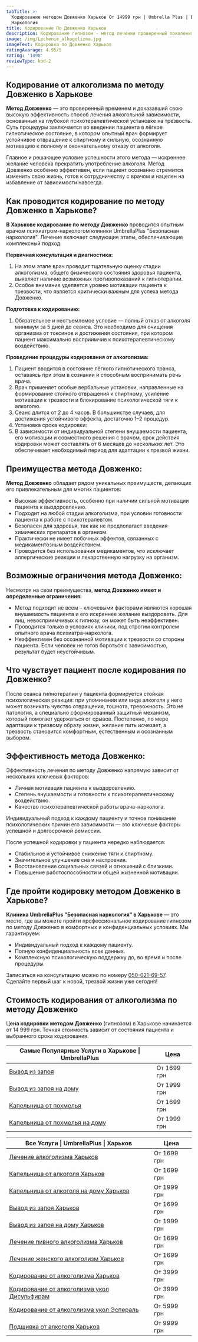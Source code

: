 ```yaml
---
tabTitle: >-
  Кодирование методом Довженко Харьков От 14999 грн | Umbrella Plus | Безопасная
  Наркология
title: Кодирование По Довженко Харьков
description: Кодирование гипнозом - метод лечения проверенный поколениями врачей.
image: /img/Lechenie_alkogolizma.jpg
imageText: Кодировка по Довженко Харьков
ratingAvarage: 4.95/5
rating: '1498'
reviewType: kod-2
---
```


## Кодирование от алкоголизма по методу Довженко в Харькове

**Метод Довженко** — это проверенный временем и доказавший свою высокую эффективность способ лечения алкогольной зависимости, основанный на глубокой психотерапевтической установке на трезвость. Суть процедуры заключается во введении пациента в лёгкое гипнотическое состояние, в котором опытный врач формирует устойчивое отвращение к спиртному и сильную, осознанную мотивацию к полному и окончательному отказу от алкоголя.

Главное и решающее условие успешности этого метода — искреннее желание человека прекратить употребление алкоголя. Метод Довженко особенно эффективен, если пациент осознанно стремится изменить свою жизнь, готов к сотрудничеству с врачом и нацелен на избавление от зависимости навсегда.

## Как проводится кодирование по методу Довженко в Харькове?

**В Харькове кодирование по методу Довженко** проводится опытным врачом психиатром-наркологом клиники UmbrellaPlus "Безопасная наркология". Лечение включает следующие этапы, обеспечивающие комплексный подход:

**Первичная консультация и диагностика:**

1. На этом этапе врач проводит тщательную оценку стадии алкоголизма, общего физического состояния здоровья пациента, выявляет наличие возможных противопоказаний к гипнотерапии.
2. Особое внимание уделяется уровню мотивации пациента к трезвости, что является критически важным для успеха метода Довженко.

**Подготовка к кодированию:**

1. Обязательное и неотъемлемое условие — полный отказ от алкоголя минимум за 5 дней до сеанса. Это необходимо для очищения организма от токсинов и достижения состояния, при котором пациент максимально восприимчив к психотерапевтическому воздействию.

**Проведение процедуры кодирования от алкоголизма:**

1. Пациент вводится в состояние лёгкого гипнотического транса, оставаясь при этом в сознании и способным воспринимать речь врача.
2. Врач применяет особые вербальные установки, направленные на формирование стойкого отвращения к спиртному, усиление мотивации к трезвости и блокирование психологической тяги к алкоголю.
3. Сеанс длится от 2 до 4 часов. В большинстве случаев, для достижения устойчивого эффекта, достаточно 1–2 процедур.
4. Установка срока кодировки:
5. В зависимости от индивидуальной степени внушаемости пациента, его мотивации и совместного решения с врачом, срок действия кодировки может составлять от 6 месяцев до нескольких лет. Это обеспечивает необходимый период для адаптации к трезвой жизни.

## Преимущества метода Довженко:

**Метод Довженко** обладает рядом уникальных преимуществ, делающих его привлекательным для многих пациентов:

* Высокая эффективность, особенно при наличии сильной мотивации пациента к выздоровлению.
* Подходит на любой стадии алкоголизма, при условии готовности пациента к работе с психотерапевтом.
* Безопасен для здоровья, так как не предполагает введения химических препаратов в организм.
* Практически не имеет побочных эффектов, связанных с медикаментозным воздействием.
* Проводится без использования медикаментов, что исключает аллергические реакции и лекарственную нагрузку на организм.

## Возможные ограничения метода Довженко:

Несмотря на свои преимущества, **метод Довженко имеет и определенные ограничения:**

* Метод подходит не всем – ключевыми факторами являются хорошая внушаемость пациента и его искреннее желание выздороветь. Для лиц, невосприимчивых к гипнозу, он может быть неэффективен.
* Проводится только в условиях клиники, под строгим контролем опытного врача психиатра-нарколога.
* Неэффективен без осознанной мотивации к трезвости со стороны пациента. Если человек не готов бороться с зависимостью, результат будет неустойчивым.

## Что чувствует пациент после кодирования по Довженко?

После сеанса гипнотерапии у пациента формируется стойкая психологическая реакция: при упоминании или виде алкоголя у него может возникать чувство отвращения, тошнота, тревожность. Это не патология, а специально сформированный защитный механизм, который помогает удержаться от срывов. Постепенно, по мере адаптации к трезвому образу жизни, желание пить исчезает, а трезвость становится комфортным, естественным и осознанным выбором.

## Эффективность метода Довженко:

Эффективность лечения по методу Довженко напрямую зависит от нескольких ключевых факторов:

* Личная мотивация пациента к выздоровлению.
* Степень внушаемости и готовности к психотерапевтическому воздействию.
* Качество психотерапевтической работы врача-нарколога.

Индивидуальный подход к каждому пациенту и точное понимание психологических причин его зависимости — это ключевые факторы успешной и долгосрочной ремиссии.

После успешной кодировки у пациента нередко наблюдается:

* Стабильное и устойчивое снижение тяги к спиртному.
* Значительное улучшение сна и настроения.
* Восстановление социальных связей и отношений с близкими.
* Повышение работоспособности и общей жизненной мотивации.

## Где пройти кодировку методом Довженко в Харькове?

**Клиника UmbrellaPlus "Безопасная наркология" в Харькове** — это место, где вы можете пройти профессиональное кодирование гипнозом по методу Довженко в комфортных и конфиденциальных условиях. Мы гарантируем:

* Индивидуальный подход к каждому пациенту.
* Полную конфиденциальность всех данных.
* Комплексную психологическую поддержку до, во время и после процедуры.

Записаться на консультацию можно по номеру [050-021-69-57](tel:0500216957). Сделайте первый шаг к новой, трезвой жизни уже сегодня!

## Стоимость кодирования от алкоголизма по методу Довженко

Ц**ена кодировки методом Довженко** (гипнозом) в Харькове начинается от 14 999 грн. Точная стоимость зависит от состояния пациента и выбранного срока кодирования.

| Самые Популярные Услуги в Харькове \| UmbrellaPlus                                                            | Цена        |
| ------------------------------------------------------------------------------------------------------------- | ----------- |
| [Вывод из запоя](https://umbrella-plus.com.ua/kharkiv/vivod-iz-zapoia-kharkiv/)                               | От 1699 грн |
| [Вывод из запоя на дому](https://umbrella-plus.com.ua/kharkiv/vivod-iz-zapoia-na-domy-kharkiv/)               | От 1999 грн |
| [Капельница от похмелья](https://umbrella-plus.com.ua/kharkiv/kapelnica_ot_alkogola_kharkiv/)                 | От 1699 грн |
| [Капельница от похмелья на дому](https://umbrella-plus.com.ua/kharkiv/kapelnica_ot_alkogola_na_domy_kharkiv/) | От 1999 грн |

| Все Услуги \| UmbrellaPlus \| Харьков                                                                                          | Цена        |
| ------------------------------------------------------------------------------------------------------------------------------ | ----------- |
| [Лечение алкоголизма Харьков](https://umbrella-plus.com.ua/kharkiv/lechenie-alkogolizma-kharkiv/)                              | От 1699 грн |
| [Капельница от алкоголя Харьков](https://umbrella-plus.com.ua/kharkiv/kapelnica_ot_alkogola_kharkiv/)                          | От 1699 грн |
| [Капельница от алкоголя на дому Харьков](https://umbrella-plus.com.ua/kharkiv/kapelnica_ot_alkogola_na_domy_kharkiv/)          | От 1999 грн |
| [Вывод из запоя Харьков](https://umbrella-plus.com.ua/kharkiv/vivod-iz-zapoia-kharkiv/)                                        | От 1699 грн |
| [Вывод из запоя на дому Харьков](https://umbrella-plus.com.ua/kharkiv/vivod-iz-zapoia-na-domy-kharkiv/)                        | От 1999 грн |
| [Лечение пивного алкоголизма Харьков](https://umbrella-plus.com.ua/kharkiv/lechenie-pivnogo-alkogolizma-kharkiv/)              | От 1699 грн |
| [Лечение женского алкоголизм Харьков](https://umbrella-plus.com.ua/kharkiv/lechenie-jenskogo-alkogolizma-kharkiv/)             | От 1699 грн |
| [Кодирование от алкоголизма Харьков](https://umbrella-plus.com.ua/kharkiv/kodirovka-ot-alkogolia-kharkiv/)                     | От 3999 грн |
| [Кодирование от алкоголизма укол Дисульфирам](https://umbrella-plus.com.ua/kharkiv/kodirovka-ot-alkogolia-disulfiram-kharkiv/) | От 3999 грн |
| [Кодирование от алкоголизма укол Эспераль](https://umbrella-plus.com.ua/kharkiv/kodirovka-ot-alkogolizma-espiarl-kharkiv/)     | От 5999 грн |
| [Подшивка от алкоголя Харьков](https://umbrella-plus.com.ua/kharkiv/podshivka_ot_alkogolizma_kharkiv/)                         | От 9999 грн |
